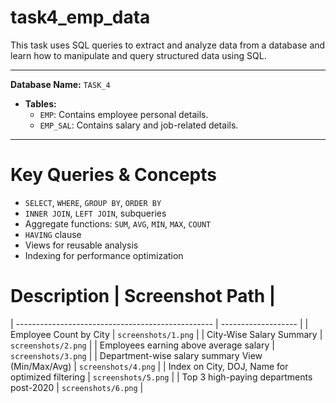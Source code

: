 # task4_emp_data
This task uses SQL queries to extract and analyze data from a database and learn how to manipulate and query structured data using SQL.

----
**Database Name:** `TASK_4`
- **Tables:**
  - `EMP`: Contains employee personal details.
  - `EMP_SAL`: Contains salary and job-related details.
----

# Key Queries & Concepts
- `SELECT`, `WHERE`, `GROUP BY`, `ORDER BY`
- `INNER JOIN`, `LEFT JOIN`, subqueries
- Aggregate functions: `SUM`, `AVG`, `MIN`, `MAX`, `COUNT`
- `HAVING` clause
- Views for reusable analysis
- Indexing for performance optimization

# Description                                       | Screenshot Path     |
| ------------------------------------------------- | ------------------- |
| Employee Count by City                            | `screenshots/1.png` |
| City-Wise Salary Summary                          | `screenshots/2.png` |
| Employees earning above average salary            | `screenshots/3.png` |
| Department-wise salary summary View (Min/Max/Avg) | `screenshots/4.png` |
| Index on City, DOJ, Name for optimized filtering  | `screenshots/5.png` |
| Top 3 high-paying departments post-2020           | `screenshots/6.png` |
